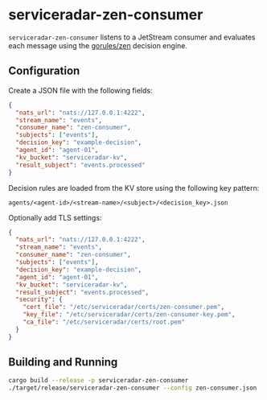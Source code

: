 # serviceradar-zen-consumer

`serviceradar-zen-consumer` listens to a JetStream consumer and evaluates each message using the [gorules/zen](https://github.com/gorules/zen) decision engine.

## Configuration

Create a JSON file with the following fields:

```json
{
  "nats_url": "nats://127.0.0.1:4222",
  "stream_name": "events",
  "consumer_name": "zen-consumer",
  "subjects": ["events"],
  "decision_key": "example-decision",
  "agent_id": "agent-01",
  "kv_bucket": "serviceradar-kv",
  "result_subject": "events.processed"
}
```

Decision rules are loaded from the KV store using the following key pattern:

```
agents/<agent-id>/<stream-name>/<subject>/<decision_key>.json
```

Optionally add TLS settings:

```json
{
  "nats_url": "nats://127.0.0.1:4222",
  "stream_name": "events",
  "consumer_name": "zen-consumer",
  "subjects": ["events"],
  "decision_key": "example-decision",
  "agent_id": "agent-01",
  "kv_bucket": "serviceradar-kv",
  "result_subject": "events.processed",
  "security": {
    "cert_file": "/etc/serviceradar/certs/zen-consumer.pem",
    "key_file": "/etc/serviceradar/certs/zen-consumer-key.pem",
    "ca_file": "/etc/serviceradar/certs/root.pem"
  }
}
```

## Building and Running

```bash
cargo build --release -p serviceradar-zen-consumer
./target/release/serviceradar-zen-consumer --config zen-consumer.json
```
